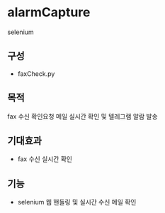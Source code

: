 # alarmCapture
selenium

## 구성
* faxCheck.py

## 목적
fax 수신 확인요청 메일 실시간 확인 및 텔레그램 알람 발송

## 기대효과
* fax 수신 실시간 확인

## 기능
* selenium 웹 핸들링 및 실시간 수신 메일 확인
